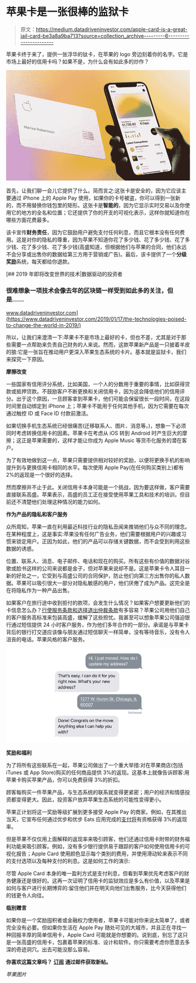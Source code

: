 # 苹果卡是一张很棒的监狱卡

> 原文：<https://medium.datadriveninvestor.com/apple-card-is-a-great-jail-card-be3a8a9ba713?source=collection_archive---------6----------------------->

苹果卡终于来了，提供一张浮华的钛卡，在苹果的 logo 旁边刻着你的名字。它是市场上最好的信用卡吗？如果不是，为什么会有如此多的炒作？

![](img/58abd2e516830a67df7dd057a658662e.png)

首先，让我们聊一会儿它提供了什么。简而言之:这张卡是安全的，因为它应该主要通过 iPhone 上的 Apple Pay 使用，如果你的卡号被盗，你可以得到一张新的，而不用替换你钱包里的矩形。这张卡是**智能的**，因为它显示实时交易以及你使用它的地方的全名和位置；它还提供了你的开支的可视化表示，这样你就知道你在哪些方面花费最多。

该卡宣传**财务责任**，因为它鼓励用户避免支付任何利息，而且它根本没有任何费用。这是对你的隐私的尊重，因为苹果不知道你花了多少钱、花了多少钱、花了多少钱、花了多少钱、花了多少钱(高盛知道，但根据他们与苹果的合同，他们永远不会分享或出售你的数据给第三方用于营销或广告)。最后，该卡提供了一个**分级奖励**系统，每天都给你退款。

[](https://www.datadriveninvestor.com/2019/01/17/the-technologies-poised-to-change-the-world-in-2019/) [## 2019 年即将改变世界的技术|数据驱动的投资者

### 很难想象一项技术会像去年的区块链一样受到如此多的关注，但是……

www.datadriveninvestor.com](https://www.datadriveninvestor.com/2019/01/17/the-technologies-poised-to-change-the-world-in-2019/) 

所以，让我们来澄清一下:苹果卡不是市场上最好的卡，但也不差，尤其是对于那些需要一点帮助来负责自己财务的人来说。然而，这款苹果新产品是一只披着羊皮的狼:它是一张旨在推动用户更深入苹果生态系统的卡片。基本就是监狱卡，我们来探究一下原因。

**摩擦改变**

一些国家有信用评分系统，比如美国，一个人的分数用于重要的事情，比如获得贷款或抵押贷款。不鼓励客户不断更换和关闭信用卡，因为这会降低他们的信用评分。出于这个原因，一旦顾客拿到苹果卡，他们可能会保留很长一段时间，在这段时间里自动绑定到 iPhone 上；苹果卡不能用于任何其他手机，因为它需要在每次通过触控 ID 或 Face ID 付款前激活。

如果切换手机生态系统已经很痛苦(迁移联系人、图片、消息等。)，想象一下必须同时考虑转换信用卡的因素。苹果卡在考虑从 iOS 转到 Android 时产生巨大的摩擦；这正是苹果需要的，这样才能让你成为 Apple Music 等货币化服务的潜在客户。

为了有效地做到这一点，苹果只需要提供相对较好的奖励，以便将更换手机的影响提升到与更换信用卡相同的水平。每次使用 Apple Pay(在任何购买类别上)都有 2%的返现是一个很好的选择。

然而摩擦并不止于此。关闭信用卡本身可能是一个挑战，因为要这样做，客户需要直接联系高盛。苹果表示，高盛的员工正在接受使用苹果工具和技术的培训，但目前还不清楚他们处理这种情况的能力如何。

**作为产品的隐私和客户服务**

众所周知，苹果一直在利用最近科技行业的隐私丑闻来推销他们与众不同的理念。在某种程度上，这是事实:苹果没有任何广告业务，他们需要根据用户的兴趣或习惯来锁定用户。正因为如此，他们的产品可以存储关键数据，而不会受到利用这些数据的诱惑。

位置、联系人、消息、电子邮件、电话和现在的购买。所有这些有价值的数据对谷歌或脸书这样的公司来说都是金子，但对苹果来说却不是。这是苹果卡令人耳目一新的好处之一，它受到与高盛公司的合同保护，防止他们向第三方出售你的私人数据。苹果可以吸引很大一部分对隐私敏感的用户，他们厌倦了成为产品。这完全是在将隐私作为一种产品出售。

如果客户在旅行途中收到拒付的款项，会发生什么情况？如果客户想要更新他们的卡信息怎么办？[行使服务条款和选择退出仲裁条款](https://arstechnica.com/information-technology/2019/08/apples-new-credit-card-comes-with-forced-arbitration-heres-how-to-opt-out/)有多容易？苹果公司用他们自己的客户服务高标准来包装高盛，缓解了这些担忧。我甚至可以想象苹果公司强迫银行通过短信提供 24 小时客户服务，作为他们多年合作的一部分。承诺是与苹果卡背后的银行打交道应该像与朋友通过短信聊天一样简单，没有等待音乐，没有令人沮丧的电话。苹果风格的客户服务。

![](img/5808ea207f6dec4754f41b081f6f6e2b.png)

**奖励和福利**

为了将所有这些联系在一起，苹果公司做出了一个重大举措:对在苹果商店(包括 iTunes 或 App Store)购买的任何商品提供 3%的返现。这基本上就像告诉顾客:用苹果卡购买苹果产品，你可以免费获得 3%的折扣。

顾客每购买一件苹果产品，与生态系统的联系就变得更紧密；用户的经济和情感投资都变得更大。因此，投资客户放弃苹果生态系统的可能性变得更小。

苹果正计划将这一奖励等级扩展到更多接受 Apple Pay 的商家。例如，在其推出当天，它宣布任何通过优步和优步 Eats 应用完成的[支付将](https://www.theverge.com/2019/8/20/20813621/apple-card-availability-sign-up-uber-cash-back-launch)有资格获得 3%的返现率。

但是苹果不仅仅用上面解释的返现率来吸引顾客，他们还通过信用卡附带的财务福利功能来吸引顾客。例如，没有多少银行提供易于跟踪的客户如何使用信用卡的可视化报告；Apple Card 使用颜色显示每个类别的费用，并使用滑动轮来表示不同的支付选项以及每种支付的利息。这是如何工作的演示:

尽管 Apple Card 本身的唯一盈利方式是支付利息，但看到苹果优先考虑客户的财务健康还是很好的。这再一次证明了信用卡的监狱效应是多么有价值，以及苹果是如何与客户进行长期博弈的:留住他们并在明天向他们出售服务，比今天获得他们的钱更令人向往。

**临别赠言**

如果你是一个奖励囤积者或金融权力使用者，苹果卡可能对你来说太简单了，或者完全没有必要。但如果你生活在 Apple Pay 随处可见的大城市，并且正在寻找一种回报丰厚的简单信用卡，Apple Card 可能就是你想要的。说到底，别忘了这只是一张高盛的信用卡，包裹着苹果的标准、设计和软件。你只需要考虑你愿意去多深的奇迹洞穴。出去可能没那么容易。

**你喜欢这篇文章吗？** [**订阅**](https://geekonrecord.com/subscribe/) **通过邮件获取新帖。**

*苹果图片*